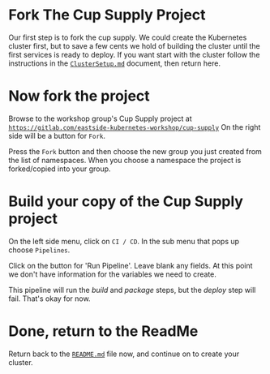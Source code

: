 # Fork The Cup Supply Project

Our first step is to fork the cup supply. We could create the Kubernetes
cluster first, but to save a few cents we hold of building the cluster
until the first services is ready to deploy. If you want start with 
the cluster follow the instructions in the [`ClusterSetup.md`](ClusterSetup.md)
document, then return here.

# Now fork the project

Browse to the workshop group's Cup Supply project at
[`https://gitlab.com/eastside-kubernetes-workshop/cup-supply`](https://gitlab.com/eastside-kubernetes-workshop/cup-supply)
On the right side will be a button for `Fork`.

Press the `Fork` button and then choose the new group you just
created from the list of namespaces. When you choose a namespace
the project is forked/copied into your group. 

# Build your copy of the Cup Supply project

On the left side menu, click on `CI / CD`. In the sub menu that pops up
choose `Pipelines`. 

Click on the button for 'Run Pipeline'. Leave blank any fields. At this
point we don't have information for the variables we need to create. 

This pipeline will run the *build* and *package* steps, but the *deploy* 
step will fail. That's okay for now.

# Done, return to the ReadMe

Return back to the [`README.md`](README.md#create-a-kubernetes-cluster-and-setup-the-namespace) file now, and 
continue on to create your cluster. 


